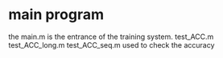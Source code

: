 # main program
the main.m is the entrance of the training system.
test_ACC.m test_ACC_long.m test_ACC_seq.m used to check the accuracy
